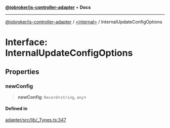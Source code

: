 [**@iobroker/js-controller-adapter**](../../README.md) • **Docs**

***

[@iobroker/js-controller-adapter](../../globals.md) / [\<internal\>](../README.md) / InternalUpdateConfigOptions

# Interface: InternalUpdateConfigOptions

## Properties

### newConfig

> **newConfig**: `Record`\<`string`, `any`\>

#### Defined in

[adapter/src/lib/\_Types.ts:347](https://github.com/ioBroker/ioBroker.js-controller/blob/ebf87a343c9c866aa4a5e7b77c2c13760c514a2e/packages/adapter/src/lib/_Types.ts#L347)
